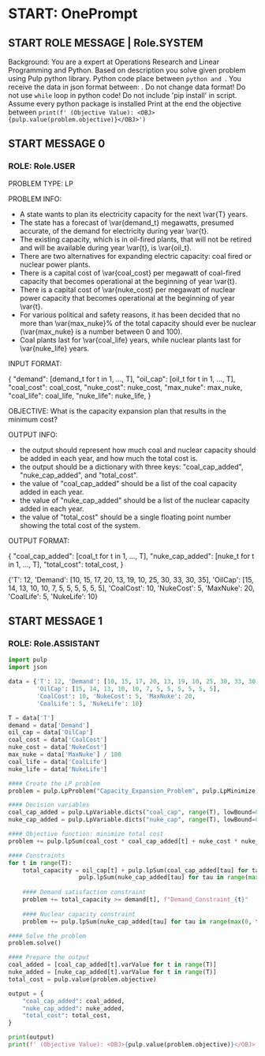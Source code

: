 # START: OnePrompt 
## START ROLE MESSAGE | Role.SYSTEM 
Background: You are a expert at Operations Research and Linear Programming and Python. Based on description you solve given problem using Pulp python library. Python code place between ```python and ```. You receive the data in json format between: <DATA></DATA>. Do not change data format! Do not use `while` loop in python code! Do not include 'pip install' in script. Assume every python package is installed Print at the end the objective between <OBJ></OBJ> `print(f' (Objective Value): <OBJ>{pulp.value(problem.objective)}</OBJ>')`  
## START MESSAGE 0 
### ROLE: Role.USER
<DESCRIPTION>
PROBLEM TYPE: LP

PROBLEM INFO: 

- A state wants to plan its electricity capacity for the next \var{T} years. 
- The state has a forecast of \var{demand_t} megawatts, presumed accurate, of the demand for electricity during year \var{t}.
- The existing capacity, which is in oil-fired plants, that will not be retired and will be available during year \var{t}, is \var{oil_t}.
- There are two alternatives for expanding electric capacity: coal­ fired or nuclear power plants.
- There is a capital cost of \var{coal_cost} per megawatt of coal-fired capacity that becomes operational at the beginning of year \var{t}.
- There is a capital cost of \var{nuke_cost} per megawatt of nuclear power capacity that becomes operational at the beginning of year \var{t}.
- For various political and safety reasons, it has been decided that no more than \var{max_nuke}% of the total capacity should ever be nuclear (\var{max_nuke} is a number between 0 and 100).
- Coal plants last for \var{coal_life} years, while nuclear plants last for \var{nuke_life} years.

INPUT FORMAT: 

{
    "demand": [demand_t for t in 1, ..., T],
    "oil_cap": [oil_t for t in 1, ..., T],
    "coal_cost": coal_cost,
    "nuke_cost": nuke_cost,
    "max_nuke": max_nuke,
    "coal_life": coal_life,
    "nuke_life": nuke_life,
}


OBJECTIVE: What is the capacity expansion plan that results in the minimum cost?


OUTPUT INFO:

- the output should represent how much coal and nuclear capacity should be added in each year, and how much the total cost is.
- the output should be a dictionary with three keys: "coal_cap_added", "nuke_cap_added", and "total_cost".
- the value of "coal_cap_added" should be a list of the coal capacity added in each year.
- the value of "nuke_cap_added" should be a list of the nuclear capacity added in each year.
- the value of "total_cost" should be a single floating point number showing the total cost of the system.


OUTPUT FORMAT:

{
    "coal_cap_added": [coal_t for t in 1, ..., T],
    "nuke_cap_added": [nuke_t for t in 1, ..., T],
    "total_cost": total_cost,
}


</DESCRIPTION>
<DATA>
{'T': 12, 'Demand': [10, 15, 17, 20, 13, 19, 10, 25, 30, 33, 30, 35], 'OilCap': [15, 14, 13, 10, 10, 7, 5, 5, 5, 5, 5, 5], 'CoalCost': 10, 'NukeCost': 5, 'MaxNuke': 20, 'CoalLife': 5, 'NukeLife': 10}</DATA>


## START MESSAGE 1 
### ROLE: Role.ASSISTANT
```python
import pulp
import json

data = {'T': 12, 'Demand': [10, 15, 17, 20, 13, 19, 10, 25, 30, 33, 30, 35], 
        'OilCap': [15, 14, 13, 10, 10, 7, 5, 5, 5, 5, 5, 5], 
        'CoalCost': 10, 'NukeCost': 5, 'MaxNuke': 20, 
        'CoalLife': 5, 'NukeLife': 10}

T = data['T']
demand = data['Demand']
oil_cap = data['OilCap']
coal_cost = data['CoalCost']
nuke_cost = data['NukeCost']
max_nuke = data['MaxNuke'] / 100
coal_life = data['CoalLife']
nuke_life = data['NukeLife']

#### Create the LP problem
problem = pulp.LpProblem("Capacity_Expansion_Problem", pulp.LpMinimize)

#### Decision variables
coal_cap_added = pulp.LpVariable.dicts("coal_cap", range(T), lowBound=0, cat='Continuous')
nuke_cap_added = pulp.LpVariable.dicts("nuke_cap", range(T), lowBound=0, cat='Continuous')

#### Objective function: minimize total cost
problem += pulp.lpSum(coal_cost * coal_cap_added[t] + nuke_cost * nuke_cap_added[t] for t in range(T))

#### Constraints
for t in range(T):
    total_capacity = oil_cap[t] + pulp.lpSum(coal_cap_added[tau] for tau in range(max(0, t - coal_life + 1), t + 1)) + \
                    pulp.lpSum(nuke_cap_added[tau] for tau in range(max(0, t - nuke_life + 1), t + 1))
    
    #### Demand satisfaction constraint
    problem += total_capacity >= demand[t], f"Demand_Constraint_{t}"
    
    #### Nuclear capacity constraint
    problem += pulp.lpSum(nuke_cap_added[tau] for tau in range(max(0, t - nuke_life + 1), t + 1)) <= max_nuke * total_capacity, f"Nuclear_Capacity_Constraint_{t}"

#### Solve the problem
problem.solve()

#### Prepare the output
coal_added = [coal_cap_added[t].varValue for t in range(T)]
nuke_added = [nuke_cap_added[t].varValue for t in range(T)]
total_cost = pulp.value(problem.objective)

output = {
    "coal_cap_added": coal_added,
    "nuke_cap_added": nuke_added,
    "total_cost": total_cost,
}

print(output)
print(f' (Objective Value): <OBJ>{pulp.value(problem.objective)}</OBJ>')
```

